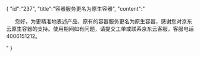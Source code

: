 {
	"id":"237",
	"title":"容器服务更名为原生容器",
	"content":"<p>&nbsp;&nbsp;&nbsp;&nbsp;&nbsp; 您好，为更精准地表述产品，原有的容器服务更名为原生容器，感谢您对京东云原生容器的支持。使用期间如有问题，请提交工单或联系京东云客服，客服电话4006151212。</p>"
}